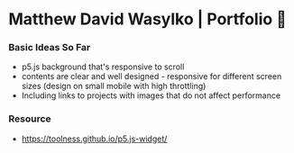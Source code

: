 # Matthew David Wasylko | Portfolio 🌊

### Basic Ideas So Far

- p5.js background that's responsive to scroll
- contents are clear and well designed - responsive for different screen sizes (design on small mobile with high throttling)
- Including links to projects with images that do not affect performance

### Resource

- https://toolness.github.io/p5.js-widget/
